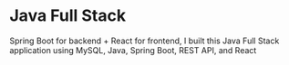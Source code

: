 # Java Full Stack
Spring Boot for backend + React for frontend,
I built this Java Full Stack application using MySQL, Java, Spring Boot, REST API, and React
